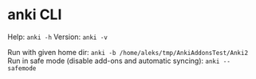 # anki CLI

Help: `anki -h`
Version: `anki -v`

Run with given home dir: `anki -b /home/aleks/tmp/AnkiAddonsTest/Anki2`
Run in safe mode (disable add-ons and automatic syncing): `anki --safemode`
